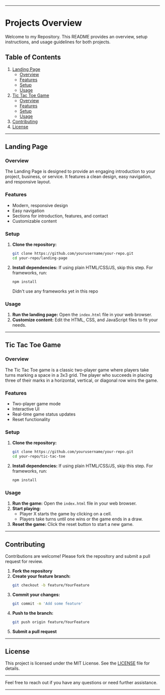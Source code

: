 
---

# Projects Overview

Welcome to my Repository. This README provides an overview, setup instructions, and usage guidelines for both projects.

## Table of Contents
1. [Landing Page](#landing-page)
    - [Overview](#overview-1)
    - [Features](#features-1)
    - [Setup](#setup-1)
    - [Usage](#usage-1)
2. [Tic Tac Toe Game](#tic-tac-toe-game)
    - [Overview](#overview)
    - [Features](#features)
    - [Setup](#setup)
    - [Usage](#usage)
3. [Contributing](#contributing)
4. [License](#license)

---

## Landing Page

### Overview
The Landing Page is designed to provide an engaging introduction to your project, business, or service. It features a clean design, easy navigation, and responsive layout.

### Features
- Modern, responsive design
- Easy navigation
- Sections for introduction, features, and contact
- Customizable content

### Setup
1. **Clone the repository:**
   ```sh
   git clone https://github.com/yourusername/your-repo.git
   cd your-repo/landing-page
   ```
2. **Install dependencies:**
   If using plain HTML/CSS/JS, skip this step. For frameworks, run:
   ```sh
   npm install
   ```
   Didn't use any frameworks yet in this repo

### Usage
1. **Run the landing page:**
   Open the `index.html` file in your web browser.
2. **Customize content:**
   Edit the HTML, CSS, and JavaScript files to fit your needs.

---

## Tic Tac Toe Game

### Overview
The Tic Tac Toe game is a classic two-player game where players take turns marking a space in a 3x3 grid. The player who succeeds in placing three of their marks in a horizontal, vertical, or diagonal row wins the game.

### Features
- Two-player game mode
- Interactive UI
- Real-time game status updates
- Reset functionality

### Setup
1. **Clone the repository:**
   ```sh
   git clone https://github.com/yourusername/your-repo.git
   cd your-repo/tic-tac-toe
   ```
2. **Install dependencies:**
   If using plain HTML/CSS/JS, skip this step. For frameworks, run:
   ```sh
   npm install
   ```

### Usage
1. **Run the game:**
   Open the `index.html` file in your web browser.
2. **Start playing:**
   - Player X starts the game by clicking on a cell.
   - Players take turns until one wins or the game ends in a draw.
3. **Reset the game:**
   Click the reset button to start a new game.

---

## Contributing
Contributions are welcome! Please fork the repository and submit a pull request for review.

1. **Fork the repository**
2. **Create your feature branch:**
   ```sh
   git checkout -b feature/YourFeature
   ```
3. **Commit your changes:**
   ```sh
   git commit -m 'Add some feature'
   ```
4. **Push to the branch:**
   ```sh
   git push origin feature/YourFeature
   ```
5. **Submit a pull request**

---

## License
This project is licensed under the MIT License. See the [LICENSE](LICENSE) file for details.

---

Feel free to reach out if you have any questions or need further assistance.

---
